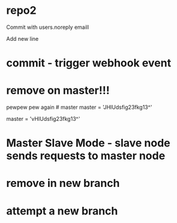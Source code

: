 # repo2

Commit with users.noreply emaill

Add new line
# commit - trigger webhook event

# remove on master!!!
pewpew pew again    # master
master = 'JHIUdsfig23fkg13^'



master = 'vHIUdsfig23fkg13^'

# Master Slave Mode - slave node sends requests to master node

















# remove in new branch

# attempt a new branch





